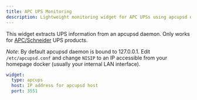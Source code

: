 ```yaml
---
title: APC UPS Monitoring
description: Lightweight monitoring widget for APC UPSs using apcupsd daemon
---
```


This widget extracts UPS information from an apcupsd daemon. 
Only works for [APC/Schneider](https://www.se.com/us/en/product-range/61915-smartups/#products) UPS products.

*Note*: By default apcupsd daemon is bound to 127.0.0.1. Edit ```/etc/apcupsd.conf``` and change ```NISIP``` to an IP accessible from your homepage docker (usually your internal LAN interface).

```yaml
widget:
  type: apcups  
  host: IP address for apcupsd host
  port: 3551
```
